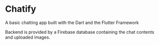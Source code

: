 # Chatify

A basic chatting app built with the Dart and the Flutter Framework

Backend is provided by a Firebase database containing the chat contents and uploaded images.


